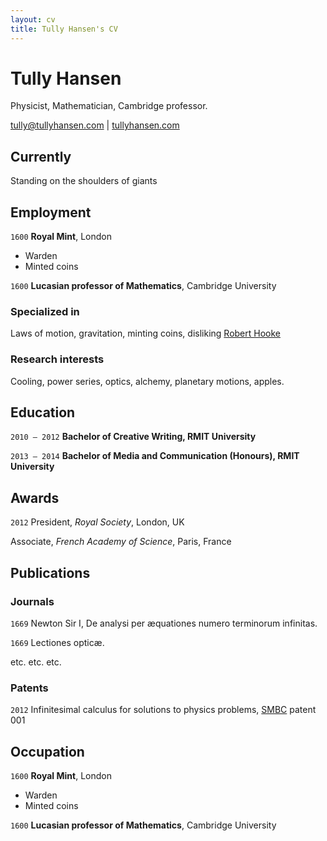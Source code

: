 ```yaml
---
layout: cv
title: Tully Hansen's CV
---
```

# Tully Hansen
Physicist, Mathematician, Cambridge professor.

<div id="webaddress">
<a href="mailto:tully@tullyhansen.com">tully@tullyhansen.com</a>
| <a href="http://tullyhansen.com">tullyhansen.com</a>
</div>


## Currently

Standing on the shoulders of giants

## Employment

`1600`
__Royal Mint__, London

- Warden
- Minted coins

`1600`
__Lucasian professor of Mathematics__, Cambridge University

<!-- ### Footer

Last updated: May 2013 -->



### Specialized in

Laws of motion, gravitation, minting coins, disliking [Robert Hooke](http://en.wikipedia.org/wiki/Robert_Hooke)


### Research interests

Cooling, power series, optics, alchemy, planetary motions, apples.


## Education

`2010 – 2012`
__Bachelor of Creative Writing, RMIT University__

`2013 – 2014`
__Bachelor of Media and Communication (Honours), RMIT University__


## Awards

`2012`
President, *Royal Society*, London, UK

Associate, *French Academy of Science*, Paris, France



## Publications

<!-- A list is also available [online](http://scholar.google.co.uk/citations?user=LTOTl0YAAAAJ) -->

### Journals

`1669`
Newton Sir I, De analysi per æquationes numero terminorum infinitas. 

`1669`
Lectiones opticæ.

etc. etc. etc.

### Patents

`2012`
Infinitesimal calculus for solutions to physics problems, [SMBC](http://www.techdirt.com/articles/20121011/09312820678/if-patents-had-been-around-time-newton.shtml) patent 001


## Occupation

`1600`
__Royal Mint__, London

- Warden
- Minted coins

`1600`
__Lucasian professor of Mathematics__, Cambridge University



<!-- ### Footer

Last updated: May 2013 -->


